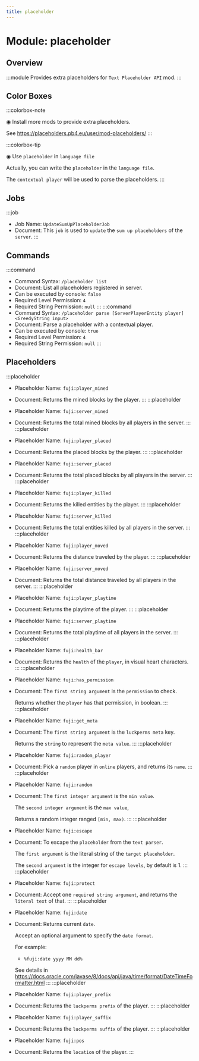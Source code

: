 ```yaml
---
title: placeholder
---
```



# Module: placeholder

## Overview
:::module
  Provides extra placeholders for `Text Placeholder API` mod.
:::
## Color Boxes

:::colorbox-note

  ◉ Install more mods to provide extra placeholders.
  
  See https://placeholders.pb4.eu/user/mod-placeholders/
:::

:::colorbox-tip

  ◉ Use `placeholder` in `language file`
  
  Actually, you can write the `placeholder` in the `language file`.
  
  The `contextual player` will be used to parse the placeholders.
:::

## Jobs
:::job
- Job Name: `UpdateSumUpPlaceholderJob`
- Document:   This `job` is used to `update` the `sum up placeholders` of the `server`.
:::
## Commands
:::command
- Command Syntax: `/placeholder list`
- Document:   List all placeholders registered in server.
- Can be executed by console: `false`
- Required Level Permission: `4`
- Required String Permission: `null`
:::
:::command
- Command Syntax: `/placeholder parse [ServerPlayerEntity player] <GreedyString input>`
- Document:   Parse a placeholder with a contextual player.
- Can be executed by console: `true`
- Required Level Permission: `4`
- Required String Permission: `null`
:::
## Placeholders
:::placeholder
- Placeholder Name: `fuji:player_mined`
- Document:   Returns the mined blocks by the player.
:::
:::placeholder
- Placeholder Name: `fuji:server_mined`
- Document:   Returns the total mined blocks by all players in the server.
:::
:::placeholder
- Placeholder Name: `fuji:player_placed`
- Document:   Returns the placed blocks by the player.
:::
:::placeholder
- Placeholder Name: `fuji:server_placed`
- Document:   Returns the total placed blocks by all players in the server.
:::
:::placeholder
- Placeholder Name: `fuji:player_killed`
- Document:   Returns the killed entities by the player.
:::
:::placeholder
- Placeholder Name: `fuji:server_killed`
- Document:   Returns the total entities killed by all players in the server.
:::
:::placeholder
- Placeholder Name: `fuji:player_moved`
- Document:   Returns the distance traveled by the player.
:::
:::placeholder
- Placeholder Name: `fuji:server_moved`
- Document:   Returns the total distance traveled by all players in the server.
:::
:::placeholder
- Placeholder Name: `fuji:player_playtime`
- Document:   Returns the playtime of the player.
:::
:::placeholder
- Placeholder Name: `fuji:server_playtime`
- Document:   Returns the total playtime of all players in the server.
:::
:::placeholder
- Placeholder Name: `fuji:health_bar`
- Document:   Returns the `health` of the `player`, in visual heart characters.
:::
:::placeholder
- Placeholder Name: `fuji:has_permission`
- Document:   The `first string argument` is the `permission` to check.
  
  Returns whether the `player` has that permission, in boolean.
:::
:::placeholder
- Placeholder Name: `fuji:get_meta`
- Document:   The `first string argument` is the `luckperms meta` key.
  
  Returns the `string` to represent the `meta value`.
:::
:::placeholder
- Placeholder Name: `fuji:random_player`
- Document:   Pick a `random` player in `online` players, and returns its `name`.
:::
:::placeholder
- Placeholder Name: `fuji:random`
- Document:   The `first integer argument` is the `min value`.
  
  The `second integer argument` is the `max value`,
  
  Returns a random integer ranged `[min, max)`.
:::
:::placeholder
- Placeholder Name: `fuji:escape`
- Document:   To escape the `placeholder` from the `text parser`.
  
  The `first argument` is the literal string of the `target placeholder`.
  
  The `second argument` is the integer for `escape levels`, by default is 1.
:::
:::placeholder
- Placeholder Name: `fuji:protect`
- Document:   Accept one `required string argument`, and returns the `literal text` of that.
:::
:::placeholder
- Placeholder Name: `fuji:date`
- Document:   Returns current `date`.
  
  Accept an optional argument to specify the `date format`.
  
  
  
  For example:
  
  - `%fuji:date yyyy MM dd%`
  
  
  
  See details in https://docs.oracle.com/javase/8/docs/api/java/time/format/DateTimeFormatter.html
:::
:::placeholder
- Placeholder Name: `fuji:player_prefix`
- Document:   Returns the `luckperms prefix` of the player.
:::
:::placeholder
- Placeholder Name: `fuji:player_suffix`
- Document:   Returns the `luckperms suffix` of the player.
:::
:::placeholder
- Placeholder Name: `fuji:pos`
- Document:   Returns the `location` of the player.
:::
